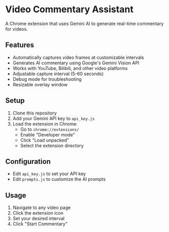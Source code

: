 # Video Commentary Assistant

A Chrome extension that uses Gemini AI to generate real-time commentary for videos.

## Features
- Automatically captures video frames at customizable intervals
- Generates AI commentary using Google's Gemini Vision API
- Works with YouTube, Bilibili, and other video platforms
- Adjustable capture interval (5-60 seconds)
- Debug mode for troubleshooting
- Resizable overlay window

## Setup
1. Clone this repository
2. Add your Gemini API key to `api_key.js`
3. Load the extension in Chrome:
   - Go to `chrome://extensions/`
   - Enable "Developer mode"
   - Click "Load unpacked"
   - Select the extension directory

## Configuration
- Edit `api_key.js` to set your API key
- Edit `prompts.js` to customize the AI prompts

## Usage
1. Navigate to any video page
2. Click the extension icon
3. Set your desired interval
4. Click "Start Commentary" 